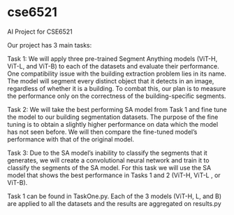 # cse6521
AI Project for CSE6521

Our project has 3 main tasks:

Task 1:  We will apply three pre-trained Segment Anything models (ViT-H, ViT-L, and ViT-B) to each of the datasets and evaluate their performance.  One compatibility issue with the building extraction problem lies in its name.  The model will segment every distinct object that it detects in an image, regardless of whether it is a building.  To combat this, our plan is to measure the performance only on the correctness of the building-specific segments. 

 

Task 2: We will take the best performing SA model from Task 1 and fine tune the model to our building segmentation datasets.  The purpose of the fine tuning is to obtain a slightly higher performance on data which the model has not seen before.  We will then compare the fine-tuned model’s performance with that of the original model. 

 

Task 3:  Due to the SA model’s inability to classify the segments that it generates, we will create a convolutional neural network and train it to classify the segments of the SA model.  For this task we will use the SA model that shows the best performance in Tasks 1 and 2 (ViT-H, ViT-L
, or ViT-B). 


Task 1 can be found in TaskOne.py. Each of the 3 models (ViT-H, L, and B) are applied to all the datasets and the results are aggregated on results.py

